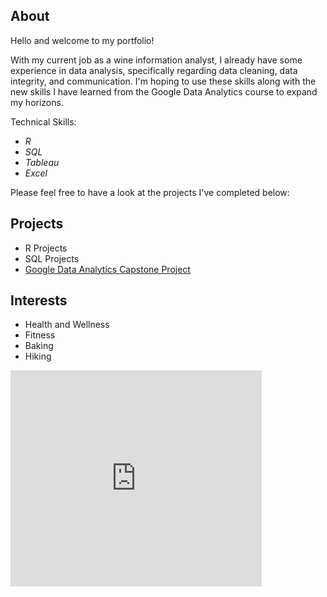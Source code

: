 ## About

Hello and welcome to my portfolio! 

With my current job as a wine information analyst, I already have some experience in data analysis, specifically regarding data cleaning, data integrity, and communication. I'm hoping to use these skills along with the new skills I have learned from the Google Data Analytics course to expand my horizons.

Technical Skills:

* *R*
* *SQL*
* *Tableau*
* *Excel*

Please feel free to have a look at the projects I've completed below:

## Projects
* R Projects
* SQL Projects
* [Google Data Analytics Capstone Project](https://github.com/AmandaRigdon/BellaBeat-Case-Study)

## Interests
* Health and Wellness
* Fitness
* Baking
* Hiking

<iframe src="https://1drv.ms/x/c/2ed034ad9eb11001/IQMBELGerTTQIIAubQAAAAAAAWk9SvZnK8YLMpC7M-inuZg" width="402" height="346" frameborder="0" scrolling="no"></iframe>
